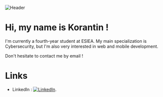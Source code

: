 ![Header](https://github.com/Atlanta53/Atlanta53/blob/main/banner.png "Header")


# Hi, my name is Korantin !

I'm currently a fourth-year student at ESIEA. My main specialization is Cybersecurity, but I'm also very interested in web and mobile development.

Don't hesitate to contact me by email !

# Links 
- LinkedIn : [![LinkedIn][1.1]][1].

[1.1]: https://raw.githubusercontent.com/MartinHeinz/MartinHeinz/master/linkedin-3-16.png (LinkedIn icon without padding)
[1]: https://www.linkedin.com/in/korantin-bordeau-aubert-669609181/
